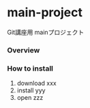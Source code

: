 # main-project
Git講座用 mainプロジェクト

### Overview

### How to install
1. download xxx
2. install yyy
3. open zzz
